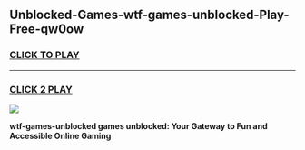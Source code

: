
## Unblocked-Games-wtf-games-unblocked-Play-Free-qw0ow
<h3>
<a href="https://premium76.site?title=wtf-games-unblocked&ref=21A">CLICK TO PLAY</a></h3>
<hr>

<h3>
<a href="https://premium76.site?title=wtf-games-unblocked&ref=21A">CLICK 2 PLAY</a>
  
</h3>

<a href="https://premium76.site?title=wtf-games-unblocked&ref=21A"><img src="https://clearcache.store/games.png"></a>


**wtf-games-unblocked games unblocked: Your Gateway to Fun and Accessible Online Gaming**
